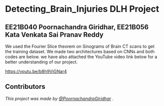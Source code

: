 # Detecting_Brain_Injuries DLH Project

## EE21B040 Poornachandra Giridhar, EE21B056 Kata Venkata Sai Pranav Reddy
We used the Fourier Slice theorem on Sinograms of Brain CT scans to get the training dataset.
We made two architectures based on CNNs and both codes are below.
we have also attached the YouTube video link below for a better understanding of our project.

https://youtu.be/b8h9ViGNar4

## Contributors
_This project was made by [@PoornachandraGiridhar](https://github.com/PoornachandraGiridhar) ._

